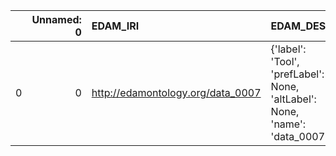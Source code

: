 |    |   Unnamed: 0 | EDAM_IRI                          | EDAM_DESC                                                                   | metadata4Ing_IRI                           | metadata4Ing_DESC                     |
|---:|-------------:|:----------------------------------|:----------------------------------------------------------------------------|:-------------------------------------------|:--------------------------------------|
|  0 |            0 | http://edamontology.org/data_0007 | {'label': 'Tool', 'prefLabel': None, 'altLabel': None, 'name': 'data_0007'} | http://w3id.org/nfdi4ing/metadata4ing#Tool | {'prefLabel': 'Tool', 'name': 'Tool'} |
